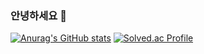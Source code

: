 ### 안녕하세요 👋


[![Anurag's GitHub stats](https://github-readme-stats.vercel.app/api?username=kim-sanghyeon)](https://github.com/kim-sanghyeon/github-readme-stats)
[![Solved.ac Profile](http://mazassumnida.wtf/api/v2/generate_badge?boj=sanghyeon2420)](https://solved.ac/sanghyeon2420/)
